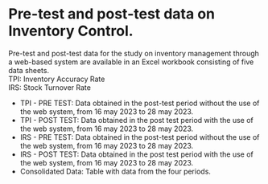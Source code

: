 # Pre-test and post-test data on Inventory Control. 
Pre-test and post-test data for the study on inventory management through a
web-based system are available in an Excel workbook consisting of five data sheets.\
TPI: Inventory Accuracy Rate\
IRS: Stock Turnover Rate

- TPI - PRE TEST: Data obtained in the post-test period without the use of the web system, from 16 may 2023 to 28 may 2023.
- TPI - POST TEST: Data obtained in the post test period with the use of the web system, from 16 may 2023 to 28 may 2023.
- IRS - PRE TEST: Data obtained in the post-test period without the use of the web system, from 16 may 2023 to 28 may 2023.
- IRS - POST TEST: Data obtained in the post test period with the use of the web system, from 16 may 2023 to 28 may 2023.
- Consolidated Data: Table with data from the four periods.
